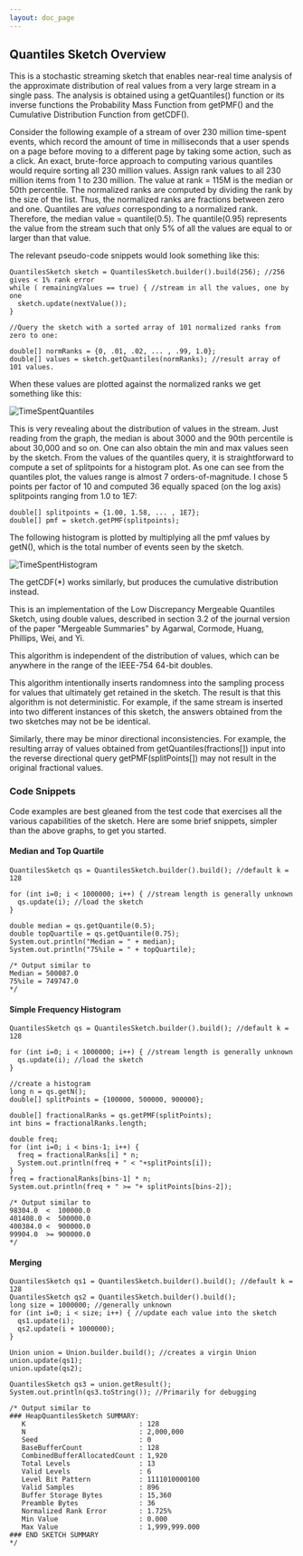 ```yaml
---
layout: doc_page
---
```


## Quantiles Sketch Overview

This is a stochastic streaming sketch that enables near-real time analysis of the 
approximate distribution of real values from a very large stream in a single pass. 
The analysis is obtained using a getQuantiles() function or its inverse functions the 
Probability Mass Function from getPMF() and the Cumulative Distribution Function from getCDF().

Consider the following example of a stream of over 230 million time-spent events, which record the amount of time in milliseconds that a user spends on a page before moving to a different page by taking some action, such as a click. An exact, brute-force approach to computing various quantiles 
would require sorting all 230 million values. Assign rank values to all 230 million items from 1 to 230 million. The value at rank = 115M is the median or 50th percentile.  The normalized ranks are 
computed by dividing the rank by the size of the list.  Thus, the normalized ranks are fractions between zero and one.  Quantiles are _values_ corresponding to a normalized rank. Therefore, the median value = quantile(0.5).  The quantile(0.95) represents the value from the stream such that only 5% of all the values are equal to or larger than that value. 

The relevant pseudo-code snippets would look something like this:

    QuantilesSketch sketch = QuantilesSketch.builder().build(256); //256 gives < 1% rank error
    while ( remainingValues == true) { //stream in all the values, one by one
      sketch.update(nextValue());
    }
    
    //Query the sketch with a sorted array of 101 normalized ranks from zero to one: 
    
    double[] normRanks = {0, .01, .02, ... , .99, 1.0};
    double[] values = sketch.getQuantiles(normRanks); //result array of 101 values.

When these values are plotted against the normalized ranks we get something like this:

<img class="doc-img-full" src="{{site.docs_img_dir}}TimeSpentQuantiles.png" alt="TimeSpentQuantiles" />

This is very revealing about the distribution of values in the stream.  Just reading from the graph, the median is about 3000 and the 90th percentile is about 30,000 and so on. One can also obtain the min and max values seen by the sketch. From the values of the quantiles query, it is straightforward to compute a set of splitpoints for a histogram plot. As one can see from the quantiles plot, the values range is almost 7 orders-of-magnitude.  I chose 5 points per factor of 10
and computed 36 equally spaced (on the log axis) splitpoints ranging from 1.0 to 1E7:

    double[] splitpoints = {1.00, 1.58, ... , 1E7};
    double[] pmf = sketch.getPMF(splitpoints);

The following histogram is plotted by multiplying all the pmf values by getN(), which is the total number of events seen by the sketch.

<img class="doc-img-full" src="{{site.docs_img_dir}}TimeSpentHistogram.png" alt="TimeSpentHistogram" />

The getCDF(*) works similarly, but produces the cumulative distribution instead.

This is an implementation of the Low Discrepancy Mergeable Quantiles Sketch, using double 
values, described in section 3.2 of the journal version of the paper "Mergeable Summaries" 
by Agarwal, Cormode, Huang, Phillips, Wei, and Yi. 
<a href="http://dblp.org/rec/html/journals/tods/AgarwalCHPWY13"></a>

This algorithm is independent of the distribution of values, which can be anywhere in the
range of the IEEE-754 64-bit doubles. 

This algorithm intentionally inserts randomness into the sampling process for values that
ultimately get retained in the sketch. The result is that this algorithm is not 
deterministic. For example, if the same stream is inserted into two different instances of this 
sketch, the answers obtained from the two sketches may not be be identical.

Similarly, there may be minor directional inconsistencies. For example, the resulting array of 
values obtained from getQuantiles(fractions[]) input into the reverse directional query 
getPMF(splitPoints[]) may not result in the original fractional values.

### Code Snippets

Code examples are best gleaned from the test code that exercises all the various capabilities of the
sketch.  Here are some brief snippets, simpler than the above graphs, to get you started.

#### Median and Top Quartile

    QuantilesSketch qs = QuantilesSketch.builder().build(); //default k = 128
    
    for (int i=0; i < 1000000; i++) { //stream length is generally unknown
      qs.update(i); //load the sketch
    }
    
    double median = qs.getQuantile(0.5);
    double topQuartile = qs.getQuantile(0.75);
    System.out.println("Median = " + median);
    System.out.println("75%ile = " + topQuartile);
    
    /* Output similar to
    Median = 500087.0
    75%ile = 749747.0
    */

#### Simple Frequency Histogram

    QuantilesSketch qs = QuantilesSketch.builder().build(); //default k = 128
    
    for (int i=0; i < 1000000; i++) { //stream length is generally unknown
      qs.update(i); //load the sketch
    }
    
    //create a histogram
    long n = qs.getN();
    double[] splitPoints = {100000, 500000, 900000};
    
    double[] fractionalRanks = qs.getPMF(splitPoints);
    int bins = fractionalRanks.length;
    
    double freq;
    for (int i=0; i < bins-1; i++) {
      freq = fractionalRanks[i] * n;
      System.out.println(freq + " < "+splitPoints[i]);
    }
    freq = fractionalRanks[bins-1] * n;
    System.out.println(freq + " >= "+ splitPoints[bins-2]);
    
    /* Output similar to
    98304.0  <  100000.0
    401408.0 <  500000.0
    400384.0 <  900000.0
    99904.0  >= 900000.0
    */

#### Merging

    QuantilesSketch qs1 = QuantilesSketch.builder().build(); //default k = 128
    QuantilesSketch qs2 = QuantilesSketch.builder().build();
    long size = 1000000; //generally unknown
    for (int i=0; i < size; i++) { //update each value into the sketch
      qs1.update(i);
      qs2.update(i + 1000000);
    }
    
    Union union = Union.builder.build(); //creates a virgin Union
    union.update(qs1);
    union.update(qs2);
    
    QuantilesSketch qs3 = union.getResult();
    System.out.println(qs3.toString()); //Primarily for debugging
    
    /* Output similar to
    ### HeapQuantilesSketch SUMMARY: 
       K                            : 128
       N                            : 2,000,000
       Seed                         : 0
       BaseBufferCount              : 128
       CombinedBufferAllocatedCount : 1,920
       Total Levels                 : 13
       Valid Levels                 : 6
       Level Bit Pattern            : 1111010000100
       Valid Samples                : 896
       Buffer Storage Bytes         : 15,360
       Preamble Bytes               : 36
       Normalized Rank Error        : 1.725%
       Min Value                    : 0.000
       Max Value                    : 1,999,999.000
    ### END SKETCH SUMMARY
    */
